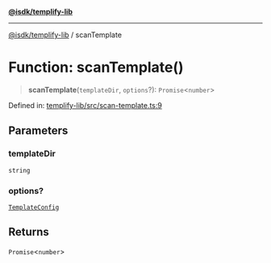 [**@isdk/templify-lib**](../README.md)

***

[@isdk/templify-lib](../globals.md) / scanTemplate

# Function: scanTemplate()

> **scanTemplate**(`templateDir`, `options`?): `Promise`\<`number`\>

Defined in: [templify-lib/src/scan-template.ts:9](https://github.com/isdk/templify-lib.js/blob/3ca95101e07571731e768c30a7a5d33db8d3686c/src/scan-template.ts#L9)

## Parameters

### templateDir

`string`

### options?

[`TemplateConfig`](../interfaces/TemplateConfig.md)

## Returns

`Promise`\<`number`\>
